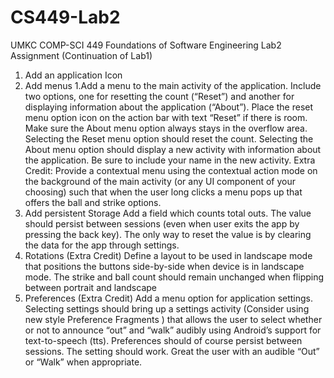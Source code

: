 # CS449-Lab2
UMKC COMP-SCI 449 Foundations of Software Engineering Lab2 Assignment
(Continuation of Lab1)



1) Add an application Icon
2) Add menus
  1.Add a menu to the main activity of the application. Include two options, one for resetting the count (“Reset”) and 
    another for displaying information about the application (“About”). Place the reset menu option icon on the action 
    bar with text “Reset” if there is room. Make sure the About menu option always stays in the overflow area.
    Selecting the Reset menu option should reset the count. Selecting the About menu option should display a new activity
    with information about the application. Be sure to include your name in the new activity. 
  Extra Credit:
    Provide a contextual menu using the contextual action mode on the background  of the main activity (or any UI component
    of your choosing) such that when the user long clicks a menu pops up that offers the ball and strike options.
3) Add persistent Storage
    Add a field which counts total outs. The value should persist between sessions (even when user exits the app by pressing
    the back key). The only way to reset the value is by clearing the data for the app through settings.
4) Rotations (Extra Credit)
    Define a layout to be used in landscape mode that positions the buttons side-by-side when device is in landscape mode. The
    strike and ball count should remain unchanged when flipping between portrait and landscape
5) Preferences (Extra Credit)
    Add a menu option for application settings. Selecting settings should bring up a settings activity (Consider using new style
    Preference Fragments ) that allows the user to select whether or not to announce “out” and “walk” audibly using Android’s 
    support for text-to-speech (tts). Preferences should of course persist between sessions. The setting should work. Great the 
    user with an audible “Out” or “Walk” when appropriate.

